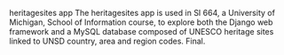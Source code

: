 heritagesites app
The heritagesites app is used in SI 664, a University of Michigan, School of Information course, to explore both the Django web framework and a MySQL database composed of UNESCO heritage sites linked to UNSD country, area and region codes. Final.
